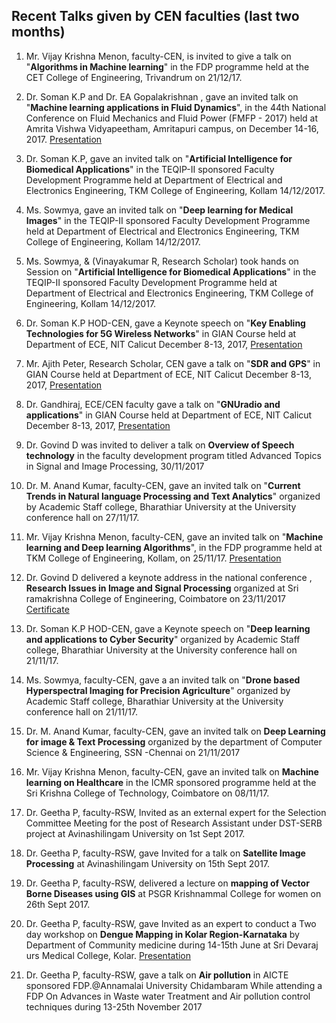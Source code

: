 ## Recent Talks given by CEN faculties (last two months) 

1. Mr. Vijay Krishna Menon, faculty-CEN, is invited to give a talk on "**Algorithms in Machine learning**" in the FDP programme held at the CET College of Engineering, Trivandrum on 21/12/17.

2. Dr. Soman K.P and Dr. EA Gopalakrishnan , gave an invited talk on "**Machine learning applications in Fluid Dynamics**", in the 44th National Conference on Fluid Mechanics and Fluid Power (FMFP - 2017) held at Amrita Vishwa Vidyapeetham, Amritapuri campus, on December 14-16, 2017. [Presentation](https://github.com/BarathiGanesh-HB/cen-talks/blob/master/fluiddynamics.pdf)

3. Dr. Soman K.P, gave an invited talk on "**Artificial Intelligence for Biomedical Applications**" in the TEQIP-II sponsored Faculty Development Programme held at Department of Electrical and Electronics Engineering, TKM College of Engineering, Kollam 14/12/2017.

4. Ms. Sowmya, gave an invited talk on "**Deep learning for Medical Images**" in the TEQIP-II sponsored Faculty Development Programme held at Department of Electrical and Electronics Engineering, TKM College of Engineering, Kollam 14/12/2017.

5. Ms. Sowmya, & (Vinayakumar R, Research Scholar) took hands on Session on "**Artificial Intelligence for Biomedical Applications**" in the TEQIP-II sponsored Faculty Development Programme held at Department of Electrical and Electronics Engineering, TKM College of Engineering, Kollam 14/12/2017.

6. Dr. Soman K.P HOD-CEN, gave a Keynote speech on "**Key Enabling Technologies for 5G Wireless Networks**" in GIAN Course held at Department of ECE, NIT Calicut December 8-13, 2017, [Presentation](https://github.com/BarathiGanesh-HB/cen-talks/blob/master/Soman-NIT.pptx)

7. Mr. Ajith Peter, Research Scholar, CEN gave a talk on "**SDR and GPS**" in GIAN Course held at Department of ECE, NIT Calicut December 8-13, 2017, [Presentation](https://github.com/BarathiGanesh-HB/cen-talks/blob/master/Ajith%20Peter-NIT.pptx)

8. Dr. Gandhiraj, ECE/CEN faculty gave a talk on "**GNUradio and applications**" in GIAN Course held at Department of ECE, NIT Calicut December 8-13, 2017, [Presentation](https://github.com/BarathiGanesh-HB/cen-talks/blob/master/Dr.%20Gandhiraj-NIT.pptx)

9. Dr. Govind D was invited to deliver a talk on **Overview of Speech technology** in the faculty development program titled Advanced Topics in Signal and Image Processing, 30/11/2017

10. Dr. M. Anand Kumar, faculty-CEN, gave an invited talk on "**Current Trends in Natural language Processing and Text Analytics**" organized by Academic Staff college, Bharathiar University at the University conference hall on 27/11/17.

11. Mr. Vijay Krishna Menon, faculty-CEN, gave an invited talk on "**Machine learning and Deep learning Algorithms**", in the FDP programme held at TKM College of Engineering, Kollam, on 25/11/17. [Presentation](https://github.com/BarathiGanesh-HB/cen-talks/blob/master/vijay-tkm1.JPG)

12. Dr. Govind D delivered a keynote address in the national conference , **Research Issues in Image and Signal Processing** organized at Sri ramakrishna College of Engineering, Coimbatore on 23/11/2017 [Certificate](https://github.com/BarathiGanesh-HB/cen-talks/blob/master/SriRamaKrishna.jpg)

13. Dr. Soman K.P HOD-CEN, gave a Keynote speech on "**Deep learning and applications to Cyber Security**" organized by Academic Staff college, Bharathiar University at the University conference hall on 21/11/17.

14. Ms. Sowmya, faculty-CEN, gave a an invited talk on "**Drone based Hyperspectral Imaging for Precision Agriculture**" organized by Academic Staff college, Bharathiar University at the University conference hall on 21/11/17.

15. Dr. M. Anand Kumar, faculty-CEN, gave an invited talk on **Deep Learning for image & Text Processing** organized by the department of Computer Science & Engineering, SSN -Chennai on 21/11/2017

16. Mr. Vijay Krishna Menon, faculty-CEN, gave an invited talk on **Machine learning on Healthcare** in the ICMR sponsored programme held at the Sri Krishna College of Technology, Coimbatore on 08/11/17.

17. Dr. Geetha P, faculty-RSW, Invited as an external expert for the Selection Committee Meeting for the post of Research Assistant under DST-SERB project at Avinashilingam University on 1st Sept 2017.

18. Dr. Geetha P, faculty-RSW, gave Invited for a talk on **Satellite Image Processing** at Avinashilingam University on 15th Sept 2017.

19. Dr. Geetha P, faculty-RSW, delivered a lecture on **mapping of Vector Borne Diseases using GIS** at PSGR Krishnammal College for women on 26th Sept 2017.

20. Dr. Geetha P, faculty-RSW, gave Invited as an expert to conduct a Two day workshop on **Dengue Mapping in Kolar Region-Karnataka** by Department of Community medicine during 14-15th June at Sri Devaraj urs Medical College, Kolar. [Presentation](https://github.com/BarathiGanesh-HB/cen-talks/blob/master/dev.png)

21. Dr. Geetha P, faculty-RSW, gave a talk on **Air pollution** in AICTE sponsored FDP.@Annamalai University Chidambaram While attending a FDP On Advances in Waste water Treatment and Air pollution control techniques during 13-25th November 2017

